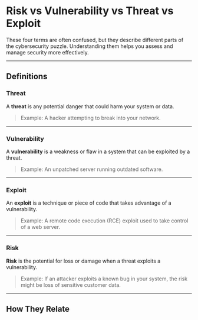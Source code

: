 # Risk vs Vulnerability vs Threat vs Exploit

These four terms are often confused, but they describe different parts of the cybersecurity puzzle. Understanding them helps you assess and manage security more effectively.

---

## Definitions

### Threat
A **threat** is any potential danger that could harm your system or data.

> Example: A hacker attempting to break into your network.

---

### Vulnerability
A **vulnerability** is a weakness or flaw in a system that can be exploited by a threat.

> Example: An unpatched server running outdated software.

---

### Exploit
An **exploit** is a technique or piece of code that takes advantage of a vulnerability.

> Example: A remote code execution (RCE) exploit used to take control of a web server.

---

### Risk
**Risk** is the potential for loss or damage when a threat exploits a vulnerability.

> Example: If an attacker exploits a known bug in your system, the risk might be loss of sensitive customer data.

---

## How They Relate

